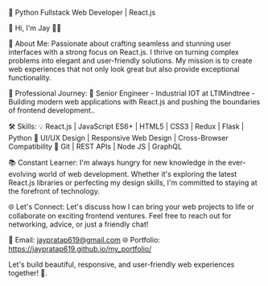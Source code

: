 🚀 Python Fullstack Web Developer | React.js  

👋 Hi, I'm Jay 👨‍💻

🌟 About Me:
Passionate about crafting seamless and stunning user interfaces with a strong focus on React.js. I thrive on turning complex problems into elegant and user-friendly solutions. My mission is to create web experiences that not only look great but also provide exceptional functionality.

💼 Professional Journey:
🔹 Senior Engineer - Industrial IOT at LTIMindtree - Building modern web applications with React.js and pushing the boundaries of frontend development..

🛠️ Skills:
💡 React.js | JavaScript ES6+ | HTML5 | CSS3 | Redux | Flask | Python
🎨 UI/UX Design | Responsive Web Design | Cross-Browser Compatibility
🧰 Git | REST APIs | Node JS | GraphQL

📚 Constant Learner:
I'm always hungry for new knowledge in the ever-evolving world of web development. Whether it's exploring the latest React.js libraries or perfecting my design skills, I'm committed to staying at the forefront of technology.

🌐 Let's Connect:
Let's discuss how I can bring your web projects to life or collaborate on exciting frontend ventures. Feel free to reach out for networking, advice, or just a friendly chat!

📧 Email: jaypratap619@gmail.com
🌐 Portfolio: https://jaypratap619.github.io/my_portfolio/

Let's build beautiful, responsive, and user-friendly web experiences together! 🚀.
